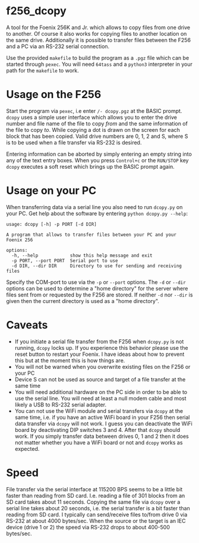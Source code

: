 # f256_dcopy

A tool for the Foenix 256K and Jr. which allows to copy files from one drive to another. Of course
it also works for copying files to another location on the same drive. Additionally it is possible to 
transfer files between the F256 and a PC via an RS-232 serial connection.

Use the provided `makefile` to build the program as a `.pgz` file which can be started through `pexec`. 
You will need `64tass` and a `python3` interpreter in your path for the `makefile` to work.

# Usage on the F256

Start the program via `pexec`, i.e enter `/- dcopy.pgz` at the BASIC prompt. `dcopy` uses a simple user
interface which allows you to enter the drive number and file name of the file to copy *from*  and the
same information of the file to copy *to*. While copying a dot is drawn on the screen for each block
that has been copied. Valid drive numbers are 0, 1, 2 and S, where S is to be used when a file transfer
via RS-232 is desired.

Entering information can be aborted by simply entering an empty string into any of the text entry boxes.
When you press `Control+c` or the `RUN/STOP` key `dcopy` executes a soft reset which brings up the 
BASIC prompt again.

# Usage on your PC

When transferring data via a serial line you also need to run `dcopy.py` on your PC. Get help about
the software by entering `python dcopy.py --help`:

```
usage: dcopy [-h] -p PORT [-d DIR]

A program that allows to transfer files between your PC and your Foenix 256

options:
  -h, --help            show this help message and exit
  -p PORT, --port PORT  Serial port to use
  -d DIR, --dir DIR     Directory to use for sending and receiving files
```

Specify the COM-port to use via the `-p` or `--port` options. The `-d` or `--dir` options can be used to 
determine a "home directory" for the server where files sent from or requested by the F256 are stored. If 
neither `-d` nor `--dir` is given then the current directory is used as a "home directory". 

# Caveats

- If you initiate a serial file transfer from the F256 when `dcopy.py` is not running, `dcopy` locks up.
If you experience this behavior please use the reset button to restart your Foenix. I have ideas about
how to prevent this but at the moment this is how things are. 
- You will not be warned when you overwrite existing files on the F256 or your PC
- Device S can not be used as source and target of a file transfer at the same time
- You will need additional hardware on the PC side in order to be able to use the serial line. You will
need at least a null modem cable and most likely a USB to RS-232 serial adapter.
- You can not use the WiFi module and serial transfers via `dcopy` at the same time, i.e. if you have an
active WiFi board in your F256 then serial data transfer via `dcopy` will not work. I guess you can deactivate 
the WiFi board by deactivating DIP switches 3 and 4. After that `dcopy` should work. If you simply transfer 
data between drives 0, 1 and 2 then it does not matter whether you have a WiFi board or not and 
`dcopy` works as expected.

# Speed

File transfer via the serial interface at 115200 BPS seems to be a little bit faster than reading from
SD card. I.e. reading a file of 301 blocks from an SD card takes about 11 seconds. Copying the same file
via `dcopy` over a serial line takes about 20 seconds, i.e. the serial transfer is a bit faster than
reading from SD card. I typically can send/receive files to/from drive 0 via RS-232 at about 4000 bytes/sec.
When the source or the target is an IEC device (drive 1 or 2) the speed via RS-232 drops to about 400-500 
bytes/sec.